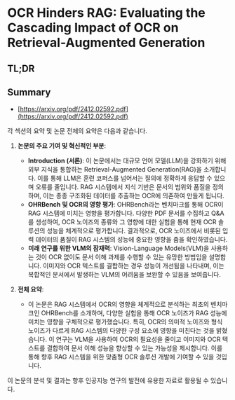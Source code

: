 # OCR Hinders RAG: Evaluating the Cascading Impact of OCR on Retrieval-Augmented Generation
## TL;DR
## Summary
- [https://arxiv.org/pdf/2412.02592.pdf](https://arxiv.org/pdf/2412.02592.pdf)

각 섹션의 요약 및 논문 전체의 요약은 다음과 같습니다.

1. **논문의 주요 기여 및 혁신적인 부분**:
   - **Introduction (서론)**: 이 논문에서는 대규모 언어 모델(LLM)을 강화하기 위해 외부 지식을 통합하는 Retrieval-Augmented Generation(RAG)을 소개합니다. 이를 통해 LLM은 훈련 코퍼스를 넘어서는 질의에 정확하게 응답할 수 있으며 오류를 줄입니다. RAG 시스템에서 지식 기반은 문서의 범위와 품질을 정의하며, 이는 종종 구조화된 데이터를 추출하는 OCR에 의존하여 만들게 됩니다.
   - **OHRBench 및 OCR의 영향 평가**: OHRBench라는 벤치마크를 통해 OCR이 RAG 시스템에 미치는 영향을 평가합니다. 다양한 PDF 문서를 수집하고 Q&A를 생성하여, OCR 노이즈의 종류와 그 영향에 대한 실험을 통해 현재 OCR 솔루션의 성능을 체계적으로 평가합니다. 결과적으로, OCR 노이즈에서 비롯된 입력 데이터의 품질이 RAG 시스템의 성능에 중요한 영향을 줌을 확인하였습니다.
   - **미래 연구를 위한 VLM의 잠재력**: Vision-Language Models(VLM)을 사용하는 것이 OCR 없이도 문서 이해 과제를 수행할 수 있는 유망한 방법임을 설명합니다. 이미지와 OCR 텍스트를 결합하는 경우 성능이 개선됨을 나타내며, 이는 복합적인 문서에서 발생하는 VLM의 어려움을 보완할 수 있음을 보여줍니다.

2. **전체 요약**:
   - 이 논문은 RAG 시스템에서 OCR의 영향을 체계적으로 분석하는 최초의 벤치마크인 OHRBench를 소개하며, 다양한 실험을 통해 OCR 노이즈가 RAG 성능에 미치는 영향을 구체적으로 평가했습니다. 특히, OCR의 의미적 노이즈와 형식 노이즈가 다르게 RAG 시스템의 다양한 구성 요소에 영향을 미친다는 것을 밝혔습니다. 이 연구는 VLM을 사용하여 OCR의 필요성을 줄이고 이미지와 OCR 텍스트를 결합하여 문서 이해 성능을 향상할 수 있는 가능성을 제시합니다. 이를 통해 향후 RAG 시스템을 위한 맞춤형 OCR 솔루션 개발에 기여할 수 있을 것입니다.

이 논문의 분석 및 결과는 향후 인공지능 연구의 발전에 유용한 자료로 활용될 수 있습니다.